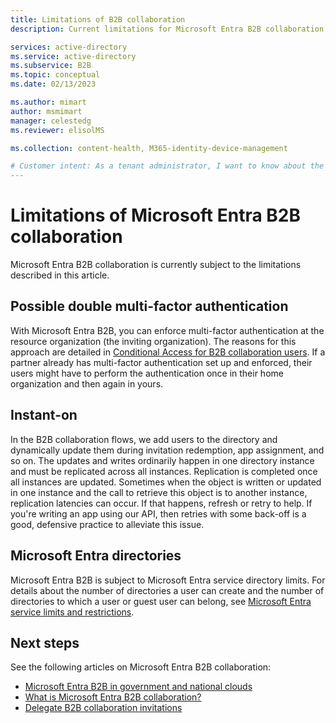 ```yaml
---
title: Limitations of B2B collaboration
description: Current limitations for Microsoft Entra B2B collaboration

services: active-directory
ms.service: active-directory
ms.subservice: B2B
ms.topic: conceptual
ms.date: 02/13/2023

ms.author: mimart
author: msmimart
manager: celestedg
ms.reviewer: elisolMS

ms.collection: content-health, M365-identity-device-management

# Customer intent: As a tenant administrator, I want to know about the current limitations for Microsoft Entra B2B collaboration. 
---
```


# Limitations of Microsoft Entra B2B collaboration
Microsoft Entra B2B collaboration is currently subject to the limitations described in this article.

## Possible double multi-factor authentication
With Microsoft Entra B2B, you can enforce multi-factor authentication at the resource organization (the inviting organization). The reasons for this approach are detailed in [Conditional Access for B2B collaboration users](authentication-conditional-access.md). If a partner already has multi-factor authentication set up and enforced, their users might have to perform the authentication once in their home organization and then again in yours.

## Instant-on
In the B2B collaboration flows, we add users to the directory and dynamically update them during invitation redemption, app assignment, and so on. The updates and writes ordinarily happen in one directory instance and must be replicated across all instances. Replication is completed once all instances are updated. Sometimes when the object is written or updated in one instance and the call to retrieve this object is to another instance, replication latencies can occur. If that happens, refresh or retry to help. If you're writing an app using our API, then retries with some back-off is a good, defensive practice to alleviate this issue.

<a name='azure-ad-directories'></a>

## Microsoft Entra directories
Microsoft Entra B2B is subject to Microsoft Entra service directory limits. For details about the number of directories a user can create and the number of directories to which a user or guest user can belong, see [Microsoft Entra service limits and restrictions](../enterprise-users/directory-service-limits-restrictions.md).

## Next steps

See the following articles on Microsoft Entra B2B collaboration:

- [Microsoft Entra B2B in government and national clouds](b2b-government-national-clouds.md)
- [What is Microsoft Entra B2B collaboration?](what-is-b2b.md)
- [Delegate B2B collaboration invitations](external-collaboration-settings-configure.md)
